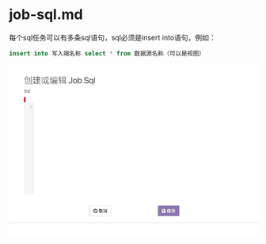 # job-sql.md
每个sql任务可以有多条sql语句，sql必须是insert into语句，例如：

```sql 
insert into 写入端名称 select * from 数据源名称（可以是视图）
```
![](/docs/media/15615355849207/15615357260682.jpg)

